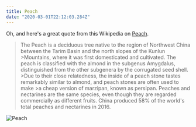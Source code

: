 ```yaml
---
title: Peach
date: "2020-03-01T22:12:03.284Z"
---
```


Oh, and here's a great quote from this Wikipedia on
[Peach](https://en.wikipedia.org/wiki/Peach).

> The Peach is a deciduous tree native to the region of Northwest China between the Tarim Basin and the north slopes of 
>the Kunlun >Mountains, where it was first domesticated and cultivated. 
>The peach is classified with the almond in the subgenus Amygdalus, distinguished from the other subgenera by the corrugated seed shell. >Due to their close relatedness, the inside of a peach stone tastes remarkably similar to almond, and peach stones are often used to make >a cheap version of marzipan, known as persipan.
>Peaches and nectarines are the same species, even though they are regarded commercially as different fruits. 
>China produced 58% of the world's total peaches and nectarines in 2016.

![Peach](https://storage.needpix.com/thumbs/peaches-2533200_1280.jpg)

